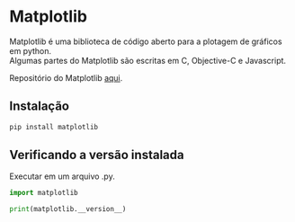 # Matplotlib

Matplotlib é uma biblioteca de código aberto para a plotagem de gráficos em python.  
Algumas partes do Matplotlib são escritas em C, Objective-C e Javascript.  

Repositório do Matplotlib [aqui](https://github.com/matplotlib/matplotlib).

## Instalação

~~~bash
pip install matplotlib
~~~

## Verificando a versão instalada

Executar em um arquivo .py.  

~~~python
import matplotlib

print(matplotlib.__version__)
~~~